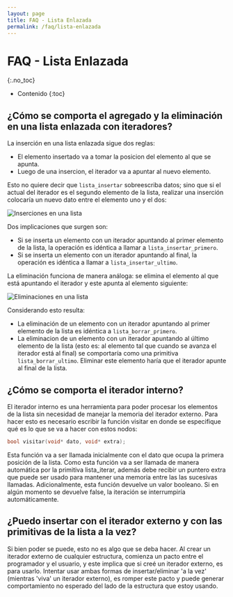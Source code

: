 ```yaml
---
layout: page
title: FAQ - Lista Enlazada
permalink: /faq/lista-enlazada
---
```


FAQ - Lista Enlazada
=========
{:.no_toc}

* Contenido
{:toc}

## ¿Cómo se comporta el agregado y la eliminación en una lista enlazada con iteradores?

La inserción en una lista enlazada sigue dos reglas:
  - El elemento insertado va a tomar la posicion del elemento al que se apunta.
  - Luego de una insercion, el iterador va a apuntar al nuevo elemento.

Esto no quiere decir que `lista_insertar` sobreescriba datos; sino que si el actual del iterador es el segundo elemento de la lista, realizar una inserción colocaría un nuevo dato entre el elemento uno y el dos:

![Inserciones en una lista](../assets/img/faq/lista_iter_1.png)

Dos implicaciones que surgen son:
  - Si se inserta un elemento con un iterador apuntando al primer elemento de la lista, la operación es idéntica a llamar a `lista_insertar_primero`.
  - Si se inserta un elemento con un iterador apuntando al final, la operación es idéntica a llamar a `lista_insertar_ultimo`.

La eliminación funciona de manera análoga: se elimina el elemento al que está apuntando el iterador y este apunta al elemento siguiente:

![Eliminaciones en una lista](../assets/img/faq/lista_iter_2.png)

Considerando esto resulta:
  - La eliminación de un elemento con un iterador apuntando al primer elemento de la lista es idéntica a `lista_borrar_primero`.
  - La eliminacion de un elemento con un iterador apuntando al último elemento de la lista (esto es: al elemento tal que cuando se avanza el iterador está al final) se comportaría como una primitiva `lista_borrar_ultimo`. Eliminar este elemento haría que el iterador apunte al final de la lista.

## ¿Cómo se comporta el iterador interno?

El iterador interno es una herramienta para poder procesar los elementos de la lista sin necesidad de manejar la memoria del iterador externo.
Para hacer esto es necesario escribir la función visitar en donde se especifique qué es lo que se va a hacer con estos nodos:

``` cpp
bool visitar(void* dato, void* extra);
```

Esta función va a ser llamada inicialmente con el dato que ocupa la primera posición de la lista. Como esta función va a ser llamada de manera automática por la primitiva lista_iterar, además debe recibir un puntero extra que puede ser usado para mantener una memoria entre las las sucesivas llamadas.
Adicionalmente, esta función devuelve un valor booleano. Si en algún momento se devuelve false, la iteración se interrumpiría automáticamente.

## ¿Puedo insertar con el iterador externo y con las primitivas de la lista a la vez?

Si bien poder se puede, esto no es algo que se deba hacer. Al crear un iterador externo de cualquier estructura, comienza un pacto entre el programador y el usuario, y este implica que si creé un iterador externo, es para usarlo. Intentar usar ambas formas de insertar/eliminar 'a la vez' (mientras 'viva' un iterador externo), es romper este pacto y puede generar comportamiento no esperado del lado de la estructura que estoy usando.

